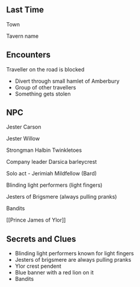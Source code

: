 ## Last Time

Town

Tavern name


## Encounters

Traveller on the road is blocked
- Divert through small hamlet of Amberbury
- Group of other travellers
- Something gets stolen

## NPC
Jester Carson

Jester Willow

Strongman Halbin Twinkletoes

Company leader Darsica barleycrest


Solo act - Jerimiah Mildfellow (Bard)


Blinding light performers (light fingers)

Jesters of Brigsmere (always pulling pranks)

Bandits

[[Prince James of Ylor]]

## Secrets and Clues
- Blinding light performers known for light fingers
- Jesters of brigsmere are always pulling pranks
- Ylor crest pendent
- Blue banner with a red lion on it
- Bandits